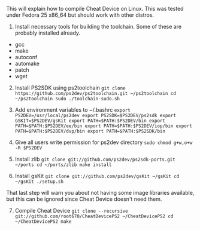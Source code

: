 This will explain how to compile Cheat Device on Linux. This was tested under Fedora 25 x86_64 but should work with other distros.
1. Install necessary tools for building the toolchain. Some of these are probably installed already.
 * gcc
 * make
 * autoconf
 * automake
 * patch
 * wget

2. Install PS2SDK using ps2toolchain
`
    git clone https://github.com/ps2dev/ps2toolchain.git ~/ps2toolchain
    cd ~/ps2toolchain
    sudo ./toolchain-sudo.sh
`
3. Add environment variables to ~/.bashrc
`
    export PS2DEV=/usr/local/ps2dev
    export PS2SDK=$PS2DEV/ps2sdk
    export GSKIT=$PS2DEV/gsKit
    export PATH=$PATH:$PS2DEV/bin
    export PATH=$PATH:$PS2DEV/ee/bin
    export PATH=$PATH:$PS2DEV/iop/bin
    export PATH=$PATH:$PS2DEV/dvp/bin
    export PATH=$PATH:$PS2SDK/bin
`

4. Give all users write permission for ps2dev directory
`
    sudo chmod g+w,o+w -R $PS2DEV
`

5. Install zlib
`
    git clone git://github.com/ps2dev/ps2sdk-ports.git ~/ports
    cd ~/ports/zlib
    make install
`

6. Install gsKit
`
    git clone git://github.com/ps2dev/gsKit ~/gsKit
    cd ~/gsKit
    ./setup.sh
`

That last step will warn you about not having some image libraries available, but this can be ignored since Cheat Device doesn't need them.

7. Compile Cheat Device
`
    git clone --recursive git://github.com/root670/CheatDevicePS2 ~/CheatDevicePS2
    cd ~/CheatDevicePS2
    make
`